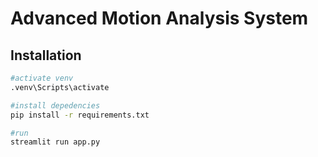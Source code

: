 # Advanced Motion Analysis System 

## Installation 

```bash
#activate venv
.venv\Scripts\activate
```

```bash
#install depedencies
pip install -r requirements.txt
```

```bash
#run
streamlit run app.py
```
